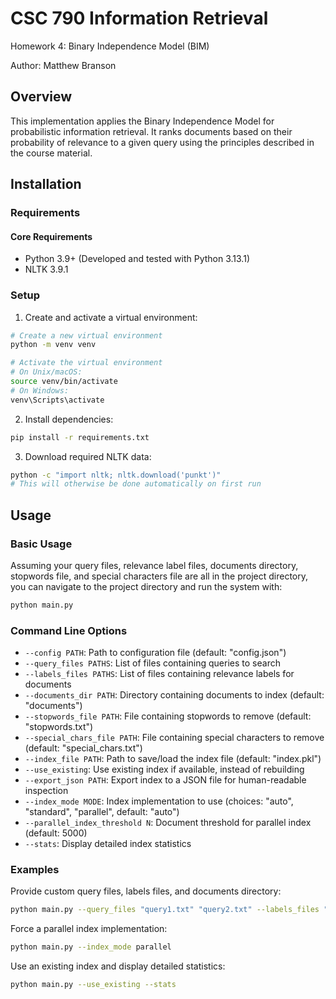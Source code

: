 # CSC 790 Information Retrieval

Homework 4: Binary Independence Model (BIM)

Author: Matthew Branson

## Overview

This implementation applies the Binary Independence Model for probabilistic information retrieval. It ranks documents based on their probability of relevance to a given query using the principles described in the course material.

## Installation

### Requirements

#### Core Requirements
- Python 3.9+ (Developed and tested with Python 3.13.1)
- NLTK 3.9.1

### Setup

1. Create and activate a virtual environment:

```bash
# Create a new virtual environment
python -m venv venv

# Activate the virtual environment
# On Unix/macOS:
source venv/bin/activate
# On Windows:
venv\Scripts\activate
```

2. Install dependencies:

```bash
pip install -r requirements.txt
```

3. Download required NLTK data:

```bash
python -c "import nltk; nltk.download('punkt')"
# This will otherwise be done automatically on first run
```

## Usage

### Basic Usage

Assuming your query files, relevance label files, documents directory, stopwords file, and special characters file are all in the project directory, you can navigate to the project directory and run the system with:

```bash
python main.py
```

### Command Line Options

- `--config PATH`: Path to configuration file (default: "config.json")
- `--query_files PATHS`: List of files containing queries to search
- `--labels_files PATHS`: List of files containing relevance labels for documents
- `--documents_dir PATH`: Directory containing documents to index (default: "documents")
- `--stopwords_file PATH`: File containing stopwords to remove (default: "stopwords.txt")
- `--special_chars_file PATH`: File containing special characters to remove (default: "special_chars.txt")
- `--index_file PATH`: Path to save/load the index file (default: "index.pkl")
- `--use_existing`: Use existing index if available, instead of rebuilding
- `--export_json PATH`: Export index to a JSON file for human-readable inspection
- `--index_mode MODE`: Index implementation to use (choices: "auto", "standard", "parallel", default: "auto")
- `--parallel_index_threshold N`: Document threshold for parallel index (default: 5000)
- `--stats`: Display detailed index statistics

### Examples

Provide custom query files, labels files, and documents directory:
```bash
python main.py --query_files "query1.txt" "query2.txt" --labels_files "file_label_query1.txt" "file_label_query2.txt" --documents_dir "path/to/documents"
```

Force a parallel index implementation:
```bash
python main.py --index_mode parallel
```

Use an existing index and display detailed statistics:
```bash
python main.py --use_existing --stats
```